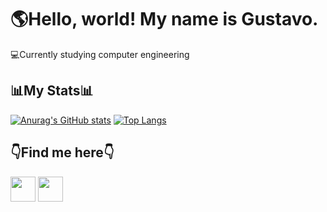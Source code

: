 <h1>🌎Hello, world! My name is Gustavo.</h1>

💻Currently studying computer engineering

<h2>📊My Stats📊</h2>

[![Anurag's GitHub stats](gustalex-gustalex.vercel.app/api?username=Gustalex&theme=chartreuse-dark)](https://github.com/anuraghazra/github-readme-stats)
[![Top Langs](https://gustalex-gustalex.vercel.app/api/top-langs/?username=Gustalex&theme=chartreuse-dark)](https://github.com/anuraghazra/github-readme-stats)
 

<h2>👇Find me here👇 </h2>
<a href="mailto:alexandregustavo00@gmail.com"><img height="40" src="https://img.shields.io/badge/Gmail-D14836?style=for-the-badge&logo=gmail&logoColor=white"></a>
<a href="https://www.instagram.com/gstv_alex/" target = "_blank"><img  height="40" src="https://img.shields.io/badge/Instagram-E4405F?style=for-the-badge&logo=instagram&logoColor=white"></a>
